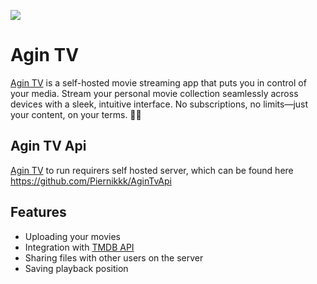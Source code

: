 ![](https://raw.githubusercontent.com/Piernikkk/agin_tv_web/refs/heads/main/screenshot.png)

# Agin TV

[Agin TV](https://tv.agin.rocks) is a self-hosted movie streaming app that puts you in control of your media. Stream your personal movie collection seamlessly across devices with a sleek, intuitive interface. No subscriptions, no limits—just your content, on your terms. 🚀🍿

## Agin TV Api

[Agin TV](https://github.com/Piernikkk/AginTvApi) to run requirers self hosted server, which can be found here https://github.com/Piernikkk/AginTvApi

## Features

- Uploading your movies
- Integration with [TMDB API](https://developers.themoviedb.org)
- Sharing files with other users on the server
- Saving playback position
